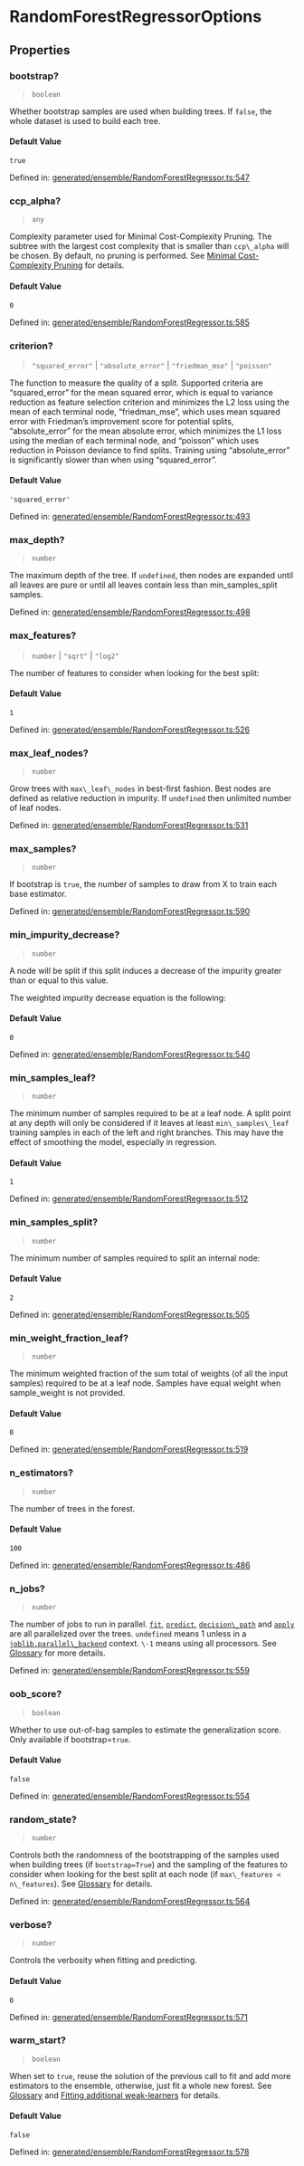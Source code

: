 # RandomForestRegressorOptions

## Properties

### bootstrap?

> `boolean`

Whether bootstrap samples are used when building trees. If `false`, the whole dataset is used to build each tree.

#### Default Value

`true`

Defined in:  [generated/ensemble/RandomForestRegressor.ts:547](https://github.com/transitive-bullshit/scikit-learn-ts/blob/92ab806/packages/sklearn/src/generated/ensemble/RandomForestRegressor.ts#L547)

### ccp\_alpha?

> `any`

Complexity parameter used for Minimal Cost-Complexity Pruning. The subtree with the largest cost complexity that is smaller than `ccp\_alpha` will be chosen. By default, no pruning is performed. See [Minimal Cost-Complexity Pruning](../tree.html#minimal-cost-complexity-pruning) for details.

#### Default Value

`0`

Defined in:  [generated/ensemble/RandomForestRegressor.ts:585](https://github.com/transitive-bullshit/scikit-learn-ts/blob/92ab806/packages/sklearn/src/generated/ensemble/RandomForestRegressor.ts#L585)

### criterion?

> `"squared_error"` \| `"absolute_error"` \| `"friedman_mse"` \| `"poisson"`

The function to measure the quality of a split. Supported criteria are “squared\_error” for the mean squared error, which is equal to variance reduction as feature selection criterion and minimizes the L2 loss using the mean of each terminal node, “friedman\_mse”, which uses mean squared error with Friedman’s improvement score for potential splits, “absolute\_error” for the mean absolute error, which minimizes the L1 loss using the median of each terminal node, and “poisson” which uses reduction in Poisson deviance to find splits. Training using “absolute\_error” is significantly slower than when using “squared\_error”.

#### Default Value

`'squared_error'`

Defined in:  [generated/ensemble/RandomForestRegressor.ts:493](https://github.com/transitive-bullshit/scikit-learn-ts/blob/92ab806/packages/sklearn/src/generated/ensemble/RandomForestRegressor.ts#L493)

### max\_depth?

> `number`

The maximum depth of the tree. If `undefined`, then nodes are expanded until all leaves are pure or until all leaves contain less than min\_samples\_split samples.

Defined in:  [generated/ensemble/RandomForestRegressor.ts:498](https://github.com/transitive-bullshit/scikit-learn-ts/blob/92ab806/packages/sklearn/src/generated/ensemble/RandomForestRegressor.ts#L498)

### max\_features?

> `number` \| `"sqrt"` \| `"log2"`

The number of features to consider when looking for the best split:

#### Default Value

`1`

Defined in:  [generated/ensemble/RandomForestRegressor.ts:526](https://github.com/transitive-bullshit/scikit-learn-ts/blob/92ab806/packages/sklearn/src/generated/ensemble/RandomForestRegressor.ts#L526)

### max\_leaf\_nodes?

> `number`

Grow trees with `max\_leaf\_nodes` in best-first fashion. Best nodes are defined as relative reduction in impurity. If `undefined` then unlimited number of leaf nodes.

Defined in:  [generated/ensemble/RandomForestRegressor.ts:531](https://github.com/transitive-bullshit/scikit-learn-ts/blob/92ab806/packages/sklearn/src/generated/ensemble/RandomForestRegressor.ts#L531)

### max\_samples?

> `number`

If bootstrap is `true`, the number of samples to draw from X to train each base estimator.

Defined in:  [generated/ensemble/RandomForestRegressor.ts:590](https://github.com/transitive-bullshit/scikit-learn-ts/blob/92ab806/packages/sklearn/src/generated/ensemble/RandomForestRegressor.ts#L590)

### min\_impurity\_decrease?

> `number`

A node will be split if this split induces a decrease of the impurity greater than or equal to this value.

The weighted impurity decrease equation is the following:

#### Default Value

`0`

Defined in:  [generated/ensemble/RandomForestRegressor.ts:540](https://github.com/transitive-bullshit/scikit-learn-ts/blob/92ab806/packages/sklearn/src/generated/ensemble/RandomForestRegressor.ts#L540)

### min\_samples\_leaf?

> `number`

The minimum number of samples required to be at a leaf node. A split point at any depth will only be considered if it leaves at least `min\_samples\_leaf` training samples in each of the left and right branches. This may have the effect of smoothing the model, especially in regression.

#### Default Value

`1`

Defined in:  [generated/ensemble/RandomForestRegressor.ts:512](https://github.com/transitive-bullshit/scikit-learn-ts/blob/92ab806/packages/sklearn/src/generated/ensemble/RandomForestRegressor.ts#L512)

### min\_samples\_split?

> `number`

The minimum number of samples required to split an internal node:

#### Default Value

`2`

Defined in:  [generated/ensemble/RandomForestRegressor.ts:505](https://github.com/transitive-bullshit/scikit-learn-ts/blob/92ab806/packages/sklearn/src/generated/ensemble/RandomForestRegressor.ts#L505)

### min\_weight\_fraction\_leaf?

> `number`

The minimum weighted fraction of the sum total of weights (of all the input samples) required to be at a leaf node. Samples have equal weight when sample\_weight is not provided.

#### Default Value

`0`

Defined in:  [generated/ensemble/RandomForestRegressor.ts:519](https://github.com/transitive-bullshit/scikit-learn-ts/blob/92ab806/packages/sklearn/src/generated/ensemble/RandomForestRegressor.ts#L519)

### n\_estimators?

> `number`

The number of trees in the forest.

#### Default Value

`100`

Defined in:  [generated/ensemble/RandomForestRegressor.ts:486](https://github.com/transitive-bullshit/scikit-learn-ts/blob/92ab806/packages/sklearn/src/generated/ensemble/RandomForestRegressor.ts#L486)

### n\_jobs?

> `number`

The number of jobs to run in parallel. [`fit`](#sklearn.ensemble.RandomForestRegressor.fit "sklearn.ensemble.RandomForestRegressor.fit"), [`predict`](#sklearn.ensemble.RandomForestRegressor.predict "sklearn.ensemble.RandomForestRegressor.predict"), [`decision\_path`](#sklearn.ensemble.RandomForestRegressor.decision_path "sklearn.ensemble.RandomForestRegressor.decision_path") and [`apply`](#sklearn.ensemble.RandomForestRegressor.apply "sklearn.ensemble.RandomForestRegressor.apply") are all parallelized over the trees. `undefined` means 1 unless in a [`joblib.parallel\_backend`](https://joblib.readthedocs.io/en/latest/parallel.html#joblib.parallel_backend "(in joblib v1.3.0.dev0)") context. `\-1` means using all processors. See [Glossary](../../glossary.html#term-n_jobs) for more details.

Defined in:  [generated/ensemble/RandomForestRegressor.ts:559](https://github.com/transitive-bullshit/scikit-learn-ts/blob/92ab806/packages/sklearn/src/generated/ensemble/RandomForestRegressor.ts#L559)

### oob\_score?

> `boolean`

Whether to use out-of-bag samples to estimate the generalization score. Only available if bootstrap=`true`.

#### Default Value

`false`

Defined in:  [generated/ensemble/RandomForestRegressor.ts:554](https://github.com/transitive-bullshit/scikit-learn-ts/blob/92ab806/packages/sklearn/src/generated/ensemble/RandomForestRegressor.ts#L554)

### random\_state?

> `number`

Controls both the randomness of the bootstrapping of the samples used when building trees (if `bootstrap=True`) and the sampling of the features to consider when looking for the best split at each node (if `max\_features < n\_features`). See [Glossary](../../glossary.html#term-random_state) for details.

Defined in:  [generated/ensemble/RandomForestRegressor.ts:564](https://github.com/transitive-bullshit/scikit-learn-ts/blob/92ab806/packages/sklearn/src/generated/ensemble/RandomForestRegressor.ts#L564)

### verbose?

> `number`

Controls the verbosity when fitting and predicting.

#### Default Value

`0`

Defined in:  [generated/ensemble/RandomForestRegressor.ts:571](https://github.com/transitive-bullshit/scikit-learn-ts/blob/92ab806/packages/sklearn/src/generated/ensemble/RandomForestRegressor.ts#L571)

### warm\_start?

> `boolean`

When set to `true`, reuse the solution of the previous call to fit and add more estimators to the ensemble, otherwise, just fit a whole new forest. See [Glossary](../../glossary.html#term-warm_start) and [Fitting additional weak-learners](../ensemble.html#gradient-boosting-warm-start) for details.

#### Default Value

`false`

Defined in:  [generated/ensemble/RandomForestRegressor.ts:578](https://github.com/transitive-bullshit/scikit-learn-ts/blob/92ab806/packages/sklearn/src/generated/ensemble/RandomForestRegressor.ts#L578)
